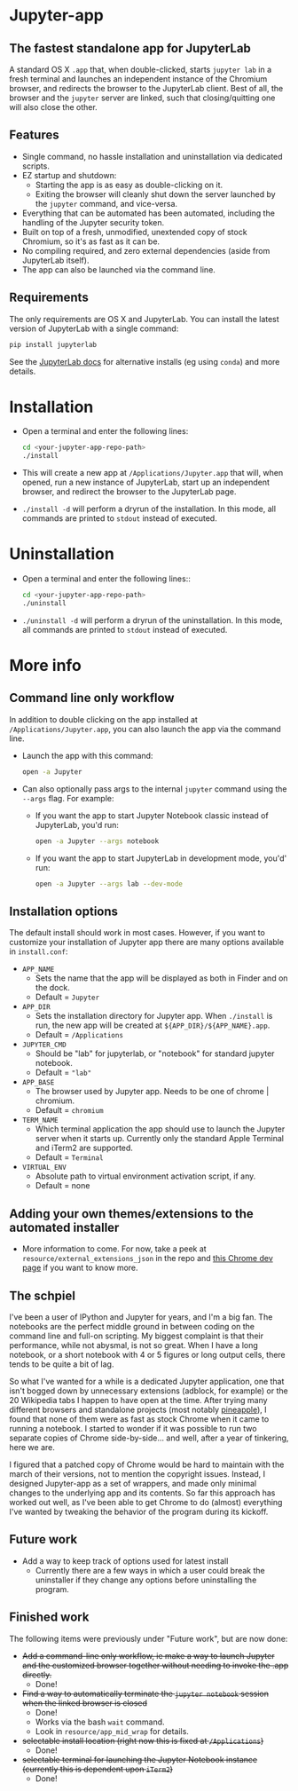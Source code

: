 # Jupyter-app

## The fastest standalone app for JupyterLab
A standard OS X `.app` that, when double-clicked, starts `jupyter lab` in a fresh terminal and launches an independent instance of the Chromium browser, and redirects the browser to the JupyterLab client. Best of all, the browser and the `jupyter` server are linked, such that closing/quitting one will also close the other.

## Features 
- Single command, no hassle installation and uninstallation via dedicated scripts.
- EZ startup and shutdown:
    - Starting the app is as easy as double-clicking on it.
    - Exiting the browser will cleanly shut down the server launched by the `jupyter` command, and vice-versa.
- Everything that can be automated has been automated, including the handling of the Jupyter security token.
- Built on top of a fresh, unmodified, unextended copy of stock Chromium, so it's as fast as it can be.
- No compiling required, and zero external dependencies (aside from JupyterLab itself).
- The app can also be launched via the command line.

## Requirements

The only requirements are OS X and JupyterLab. You can install the latest version of JupyterLab with a single command:

```bash
pip install jupyterlab
```

See the [JupyterLab docs](https://jupyterlab.readthedocs.io/en/stable/getting_started/installation.html) for alternative installs (eg using `conda`) and more details.

# Installation
- Open a terminal and enter the following lines:

    ```bash
    cd <your-jupyter-app-repo-path>
    ./install
    ```

- This will create a new app at `/Applications/Jupyter.app` that will, when opened, run a new instance of JupyterLab, start up an independent browser, and redirect the browser to the JupyterLab page.
- `./install -d` will perform a dryrun of the installation. In this mode, all commands are printed to `stdout` instead of executed.

# Uninstallation
- Open a terminal and enter the following lines::

    ```bash
    cd <your-jupyter-app-repo-path>
    ./uninstall
    ```

- `./uninstall -d` will perform a dryrun of the uninstallation. In this mode, all commands are printed to `stdout` instead of executed.

# More info

## Command line only workflow

In addition to double clicking on the app installed at `/Applications/Jupyter.app`, you can also launch the app via the command line.

- Launch the app with this command:

    ```bash
    open -a Jupyter
    ```

- Can also optionally pass args to the internal `jupyter` command using the `--args` flag. For example:

    - If you want the app to start Jupyter Notebook classic instead of JupyterLab, you'd run:

        ```bash
        open -a Jupyter --args notebook
        ```

    - If you want the app to start JupyterLab in development mode, you'd' run:

        ```bash
        open -a Jupyter --args lab --dev-mode
        ```

## Installation options
The default install should work in most cases. However, if you want to customize your installation of Jupyter app there are many options available in `install.conf`:
- `APP_NAME`
    - Sets the name that the app will be displayed as both in Finder and on the dock.
    - Default = `Jupyter`
- `APP_DIR`
    - Sets the installation directory for Jupyter app. When `./install` is run, the new app will be created at `${APP_DIR}/${APP_NAME}.app`.
    - Default = `/Applications`
- `JUPYTER_CMD`
    - Should be "lab" for jupyterlab, or "notebook" for standard jupyter notebook.
    - Default = `"lab"`
- `APP_BASE`
    - The browser used by Jupyter app. Needs to be one of chrome | chromium.
    - Default = `chromium`
- `TERM_NAME`
    - Which terminal application the app should use to launch the Jupyter server when it starts up. Currently only the standard Apple Terminal and iTerm2 are supported.
    - Default = `Terminal`
- `VIRTUAL_ENV`
    - Absolute path to virtual environment activation script, if any.
    - Default = none
    
## Adding your own themes/extensions to the automated installer
- More information to come. For now, take a peek at `resource/external_extensions_json` in the repo and [this Chrome dev page](https://developer.chrome.com/extensions/external_extensions) if you want to know more.

## The schpiel

I've been a user of IPython and Jupyter for years, and I'm a big fan. The notebooks are the perfect middle ground in between coding on the command line and full-on scripting. My biggest complaint is that their performance, while not abysmal, is not so great. When I have a long notebook, or a short notebook with 4 or 5 figures or long output cells, there tends to be quite a bit of lag.

So what I've wanted for a while is a dedicated Jupyter application, one that isn't bogged down by unnecessary extensions (adblock, for example) or the 20 Wikipedia tabs I happen to have open at the time. After trying many different browsers and standalone projects (most notably [pineapple](https://github.com/nwhitehead/pineapple)), I found that none of them were as fast as stock Chrome when it came to running a notebook. I started to wonder if it was possible to run two separate copies of Chrome side-by-side... and well, after a year of tinkering, here we are.

I figured that a patched copy of Chrome would be hard to maintain with the march of their versions, not to mention the copyright issues. Instead, I designed Jupyter-app as a set of wrappers, and made only minimal changes to the underlying app and its contents. So far this approach has worked out well, as I've been able to get Chrome to do (almost) everything I've wanted by tweaking the behavior of the program during its kickoff.

## Future work
- Add a way to keep track of options used for latest install
    - Currently there are a few ways in which a user could break the uninstaller if they change any options before uninstalling the program.

## Finished work

The following items were previously under "Future work", but are now done:

- ~~Add a command-line only workflow, ie make a way to launch Jupyter and the customized browser together without needing to invoke the .app directly.~~
    - Done!
- ~~Find a way to automatically terminate the `jupyter notebook` session when the linked browser is closed~~
    - Done!
    - Works via the bash `wait` command.
    - Look in `resource/app_mid_wrap` for details.
- ~~selectable install location (right now this is fixed at `/Applications`)~~
    - Done!
- ~~selectable terminal for launching the Jupyter Notebook instance (currently this is dependent upon `iTerm2`)~~
    - Done!
    

